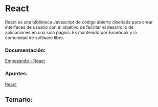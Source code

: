 # React
React es una biblioteca Javascript de código abierto diseñada para crear interfaces de usuario con el objetivo de facilitar el desarrollo de aplicaciones en una sola página. Es mantenido por Facebook y la comunidad de software libre.

### Documentación:

[Empezando - React](https://es.reactjs.org/docs/getting-started.html)

### Apuntes:

[React](https://www.notion.so/React-c3799e658a8b4156a74e54cff38386e5)

## Temario:
